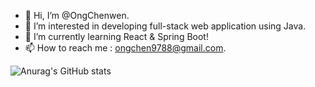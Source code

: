 - 👋 Hi, I’m @OngChenwen.
- 👀 I’m interested in developing full-stack web application using Java.
- 🌱 I’m currently learning React & Spring Boot!
- 📫 How to reach me : ongchen9788@gmail.com.

![Anurag's GitHub stats](https://github-readme-stats.vercel.app/api?username=OngChenwen&show_icons=true&theme=cobalt)






<!---
OngChenwen/OngChenwen is a ✨ special ✨ repository because its `README.md` (this file) appears on your GitHub profile.
You can click the Preview link to take a look at your changes.
--->
